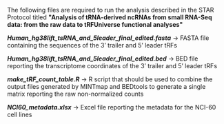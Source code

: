 The following files are required to run the analysis described in the STAR Protocol titled **"Analysis of tRNA-derived ncRNAs from small RNA-Seq data: from the raw data to tRFUniverse functional analyses"**

***Human_hg38lift_tsRNA_and_5leader_final_edited.fasta*** -> FASTA file containing the sequences of the 3’ trailer and 5’ leader tRFs

***Human_hg38lift_tsRNA_and_5leader_final_edited.bed*** -> BED file reporting the transcriptome coordinates of the 3’ trailer and 5’ leader tRFs

***make_tRF_count_table.R*** -> R script that should be used to combine the output files generated by MINTmap and BEDtools to generate a single matrix reporting the raw non-normalized counts

***NCI60_metadata.xlsx*** -> Excel file reporting the metadata for the NCI-60 cell lines

